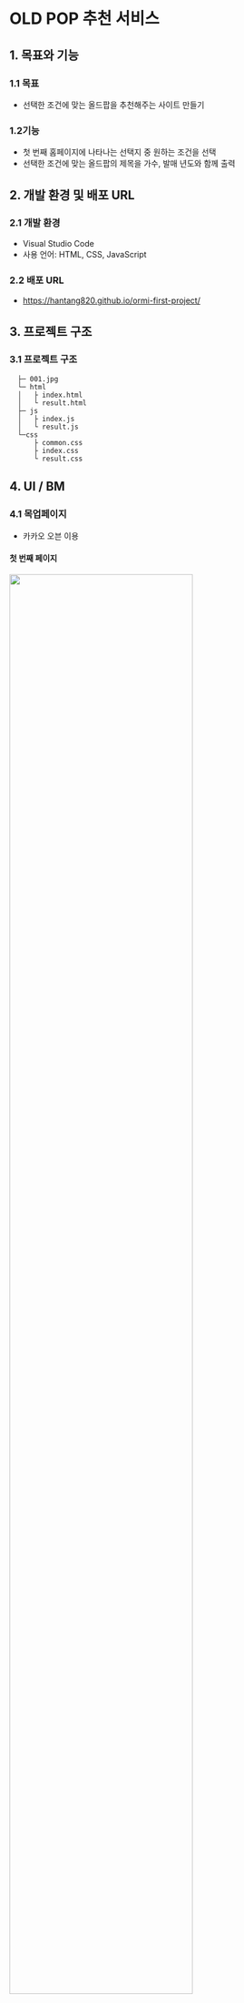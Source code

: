 # OLD POP 추천 서비스
## 1. 목표와 기능
### 1.1 목표
- 선택한 조건에 맞는 올드팝을 추천해주는 사이트 만들기


### 1.2기능
- 첫 번째 홈페이지에 나타나는 선택지 중 원하는 조건을 선택
- 선택한 조건에 맞는 올드팝의 제목을 가수, 발매 년도와 함께 출력


## 2. 개발 환경 및 배포 URL
### 2.1 개발 환경
- Visual Studio Code
- 사용 언어: HTML, CSS, JavaScript


### 2.2 배포 URL
- https://hantang820.github.io/ormi-first-project/


## 3. 프로젝트 구조
### 3.1 프로젝트 구조
```
  ├─ 001.jpg
  └─ html
  │   ├ index.html
  │   └ result.html    
  ├─ js
  │   ├ index.js
  │   └ result.js
  └─css
      ├ common.css
      ├ index.css
      └ result.css    
```


## 4. UI / BM
### 4.1 목업페이지
- 카카오 오븐 이용


#### 첫 번째 페이지

<img src="https://github.com/hantang820/ormi-first-project/assets/142385695/616a82da-d7f2-46ff-92eb-c7d1c4b93df6" width="80%">



#### 로딩 화면

<img src="https://github.com/hantang820/ormi-first-project/assets/142385695/dca60025-b186-4089-9f2f-fee305fb5249" width="80%">



#### 결과 출력 페이지

<img src="https://github.com/hantang820/ormi-first-project/assets/142385695/b2f28330-5473-4005-ae72-3c40953d986d" width="80%">



### 4.2 실제 구현 모습, 기능

#### 첫 번째 페이지
- 노래를 추천 받기 위한 조건 선택
- 조건 선택 후 주문하기 버튼 클릭
- 주문하기 버튼 클릭 시 다음 페이지로 넘어감

<img src="https://github.com/hantang820/ormi-first-project/assets/142385695/a05e2842-8a4e-4427-87d1-469a4a21331f">



#### 주문하기 버튼에 마우스가 올라갔을 때 버튼의 색깔

<img src="https://github.com/hantang820/ormi-first-project/assets/142385695/6d8cec89-9a61-47bf-bc35-f318032bf361" width="80%">



#### 두 번째 페이지
- ChatGPT의 응답을 기다리며 로딩 화면 표시

<img src="https://github.com/hantang820/ormi-first-project/assets/142385695/b9ebdeb4-78cd-4880-b72a-f54df0c5cc06" width="80%">



#### 두 번째 페이지
- ChatGPT가 조건에 맞게 추천한 노래를 화면에 출력
- 첫 번째 페이지로 돌아가 다시 하고 싶다면 다시하기 버튼 클릭

<img src="https://github.com/hantang820/ormi-first-project/assets/142385695/76bcc333-238b-4b27-a701-6f8056662c0f" width="80%">



#### 다시하기 버튼에 마우스가 올라갔을 때 버튼의 색깔

<img src="!https://github.com/hantang820/ormi-first-project/assets/142385695/20be1ab2-7b01-43a1-824d-7c9f6f630d2b" width="80%">




#### 작동 영상
- <img src="https://github.com/hantang820/ormi-first-project/assets/142385695/de6baca5-53d7-49ae-87c0-d88e1bb4f385" width="80%">




## 5. 회고
- 
